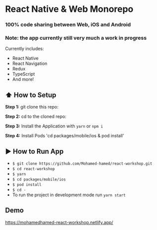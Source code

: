 # React Native & Web Monorepo
### 100% code sharing between Web, iOS and Android

### Note: the app currently still very much a work in progress

Currently includes:

- React Native
- React Navigation
- Redux
- TypeScript
- And more!

## :arrow_up: How to Setup

**Step 1:** git clone this repo:

**Step 2:** cd to the cloned repo:

**Step 3:** Install the Application with `yarn` or `npm i`

**Step 4:** Install Pods 'cd packages/mobile/ios & pod install'

## :arrow_forward: How to Run App

  - `$ git clone https://github.com/Mohamed-hamed/react-workshop.git`
  - `$ cd react-workshop`
  - `$ yarn`
  - `$ cd packages/mobile/ios`
  - `$ pod install`
  - `$ cd -`
  - To run the project in development mode run `yarn start`

## Demo

https://mohamedhamed-react-workshop.netlify.app/